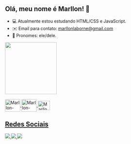## Olá, meu nome é Marllon! 👾

- 💻 Atualmente estou estudando HTML/CSS e JavaScript.
- ✉️ Email para contato: marllonlaborne@gmail.com
- 🧙 Pronomes: ele/dele.
<div>
  <a href="https://github.com/marllonlaborne">
  <img height="170em" src="https://github-readme-stats.vercel.app/api?username=marllonlaborne&show_icons=true&theme=tokyonight">
</div>

<div style="display: inline-block"><br>
  <img align="center" alt="Marllon-HTML5" height="40" width="50" src="https://cdn.jsdelivr.net/gh/devicons/devicon/icons/html5/html5-original-wordmark.svg">
  <img align="center" alt="Marllon-CSS3" height="40" width="50" src="https://cdn.jsdelivr.net/gh/devicons/devicon/icons/css3/css3-original-wordmark.svg">
  <img align="center" alt="Marllon-JS" height="30" width="40" src="https://cdn.jsdelivr.net/gh/devicons/devicon/icons/javascript/javascript-original.svg">
  
## Redes Sociais

<div>
  <a href="https://www.instagram.com/flockie.jpg/" target="_blank">
      <img src="https://img.shields.io/badge/Instagram-E4405F?style=for-the-badge&logo=instagram&logoColor=white"
  </a>
  <a href="https://twitter.com/froackie" target="_blank">
      <img src="https://img.shields.io/badge/Twitter-1DA1F2?style=for-the-badge&logo=twitter&logoColor=white"
  </a>
  <a href="mailto:marllonlaborne@gmail.com" target="_blank">
      <img src="https://img.shields.io/badge/Gmail-D14836?style=for-the-badge&logo=gmail&logoColor=white"
  </a>
</div>

